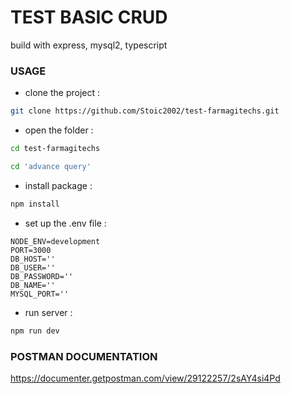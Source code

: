 # TEST BASIC CRUD

build with express, mysql2, typescript

### USAGE

- clone the project :

``` bash
git clone https://github.com/Stoic2002/test-farmagitechs.git
```

- open the folder :

``` bash
cd test-farmagitechs
```

``` bash
cd 'advance query'
```

- install package :

``` bash
npm install
```

- set up the .env file :

```
NODE_ENV=development
PORT=3000
DB_HOST=''
DB_USER=''
DB_PASSWORD=''
DB_NAME=''
MYSQL_PORT=''
```

- run server :

``` bash
npm run dev
```

### POSTMAN DOCUMENTATION

https://documenter.getpostman.com/view/29122257/2sAY4si4Pd






